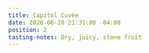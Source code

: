 ```yaml
---
title: Capitol Cuvée
date: 2020-06-20 21:31:00 -04:00
position: 2
tasting-notes: Dry, juicy, stone fruit
---
```


